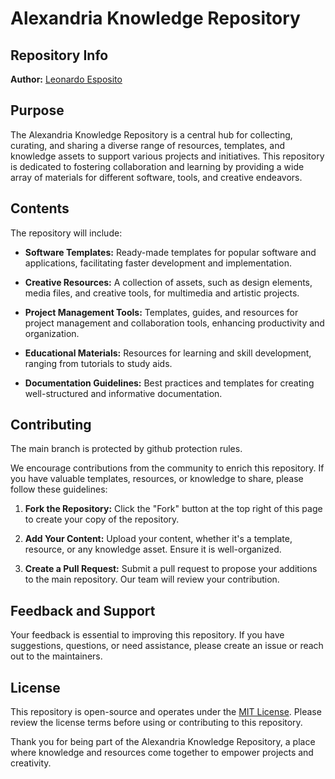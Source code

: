 # Alexandria Knowledge Repository

## Repository Info
**Author:** [Leonardo Esposito](https://github.com/2leonardo)

## Purpose

The Alexandria Knowledge Repository is a central hub for collecting, curating, and sharing a diverse range of resources, templates, and knowledge assets to support various projects and initiatives. This repository is dedicated to fostering collaboration and learning by providing a wide array of materials for different software, tools, and creative endeavors.

## Contents

The repository will include:

- **Software Templates:** Ready-made templates for popular software and applications, facilitating faster development and implementation.

- **Creative Resources:** A collection of assets, such as design elements, media files, and creative tools, for multimedia and artistic projects.

- **Project Management Tools:** Templates, guides, and resources for project management and collaboration tools, enhancing productivity and organization.

- **Educational Materials:** Resources for learning and skill development, ranging from tutorials to study aids.

- **Documentation Guidelines:** Best practices and templates for creating well-structured and informative documentation.

## Contributing

The main branch is protected by github protection rules.

We encourage contributions from the community to enrich this repository. If you have valuable templates, resources, or knowledge to share, please follow these guidelines:

1. **Fork the Repository:** Click the "Fork" button at the top right of this page to create your copy of the repository.

2. **Add Your Content:** Upload your content, whether it's a template, resource, or any knowledge asset. Ensure it is well-organized.

3. **Create a Pull Request:** Submit a pull request to propose your additions to the main repository. Our team will review your contribution.

## Feedback and Support

Your feedback is essential to improving this repository. If you have suggestions, questions, or need assistance, please create an issue or reach out to the maintainers.

## License

This repository is open-source and operates under the [MIT License](LICENSE). Please review the license terms before using or contributing to this repository.

Thank you for being part of the Alexandria Knowledge Repository, a place where knowledge and resources come together to empower projects and creativity.
